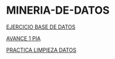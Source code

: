 # MINERIA-DE-DATOS

[EJERCICIO BASE DE DATOS](https://github.com/HectorCedilloCharles1/MineriaDeDatos/blob/main/Bases%20de%20datos.pdf)


[AVANCE 1 PIA](https://github.com/HectorCedilloCharles1/MineriaDeDatos/blob/main/Avance1_PIA_Equipo5.ipynb)

[PRACTICA LIMPIEZA DATOS](https://github.com/HectorCedilloCharles1/MineriaDeDatos/blob/main/Ej_Limpieza_Equipo5.ipynb)
